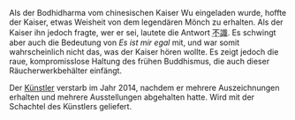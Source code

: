 <p>Als der Bodhidharma vom chinesischen Kaiser Wu eingeladen wurde, hoffte der Kaiser, etwas Weisheit von dem legendären Mönch zu erhalten. Als der Kaiser ihn jedoch fragte, wer er sei, lautete die Antwort <abbr title="fu shiki: Ich weiß es nicht">不識</abbr>. Es schwingt aber auch die Bedeutung von <em>Es ist mir egal</em> mit, und war somit wahrscheinlich nicht das, was der Kaiser hören wollte. Es zeigt jedoch die raue, kompromisslose Haltung des frühen Buddhismus, die auch dieser Räucherwerkbehälter einfängt.</p>
<p>Der <a href="https://www.city.mobara.chiba.jp/promotion/0000003723.html">Künstler</a> verstarb im Jahr 2014, nachdem er mehrere Auszeichnungen erhalten und mehrere Ausstellungen abgehalten hatte. Wird mit der Schachtel des Künstlers geliefert.</p>
